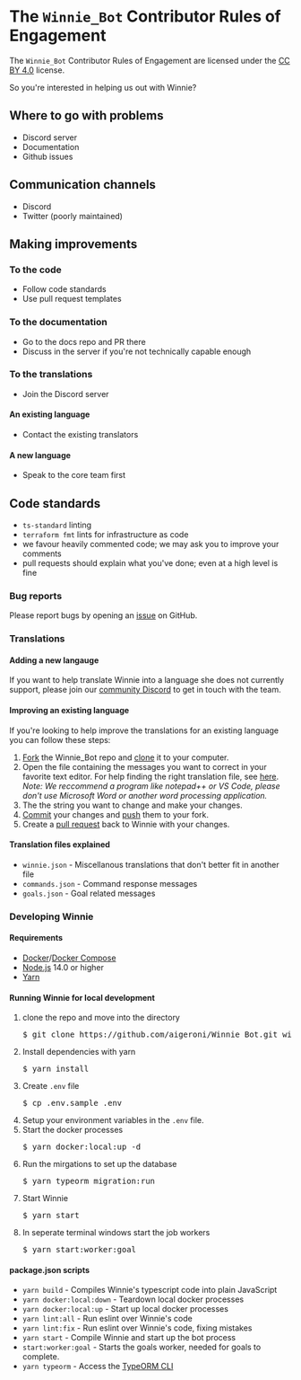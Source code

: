 # The `Winnie_Bot` Contributor Rules of Engagement

The `Winnie_Bot` Contributor Rules of Engagement are licensed under the [CC BY 4.0](https://creativecommons.org/licenses/by/4.0/) license.

So you're interested in helping us out with Winnie?

## Where to go with problems

* Discord server
* Documentation
* Github issues

## Communication channels

* Discord
* Twitter (poorly maintained)

## Making improvements

### To the code

* Follow code standards
* Use pull request templates

### To the documentation

* Go to the docs repo and PR there
* Discuss in the server if you're not technically capable enough

### To the translations

* Join the Discord server

#### An existing language

* Contact the existing translators

#### A new language

* Speak to the core team first

## Code standards

* `ts-standard` linting
* `terraform fmt` lints for infrastructure as code
* we favour heavily commented code; we may ask you to improve your comments
* pull requests should explain what you've done; even at a high level is fine


### Bug reports

Please report bugs by opening an [issue](https://github.com/lisushka/Winnie_Bot/issues) on GitHub.

### Translations

#### Adding a new langauge

If you want to help translate Winnie into a language she does not currently support, please join our [community Discord](https://discord.gg/mvZZMhK) to get in touch with the team.

#### Improving an existing language
If you're looking to help improve the translations for an existing language you can follow these steps:

<ol>
  <li>
    <a href="https://guides.github.com/activities/forking/">Fork</a> the Winnie_Bot repo and <a href="https://docs.github.com/en/.free-pro-team@latest/github/creating-cloning-and-archiving-repositories/cloning-a-repository">clone</a> it to your computer.
  </li>
  <li>
    Open the file containing the messages you want to correct in your favorite text editor. For help finding the right translation file, see <a href="translation-files-explained">here</a>.
    <br>
    <em>Note: We reccommend a program like notepad++ or VS Code, please don't use Microsoft Word or another word processing application.</em>
  </li>
  <li>
    The the string you want to change and make your changes.
  </li>
  <li>
    <a href="https://github.com/git-guides/git-commit">Commit</a> your changes and <a href="https://github.com/git-guides/git-push">push</a> them to your fork.
  </li>
  <li>
    Create a <a href="https://docs.github.com/en/free-pro-team@latest/desktop/contributing-and-collaborating-using-github-desktop/creating-an-issue-or-pull-request#creating-a-pull-request">pull request</a> back to Winnie with your changes.
  </li>
</ol>

#### Translation files explained

* `winnie.json` - Miscellanous translations that don't better fit in another file
* `commands.json` - Command response messages
* `goals.json` - Goal related messages

### Developing Winnie

#### Requirements
* [Docker](https://www.docker.com/)/[Docker Compose](https://docs.docker.com/compose/)
* [Node.js](https://nodejs.org/en/) 14.0 or higher
* [Yarn](https://yarnpkg.com/)

#### Running Winnie for local development

<ol>
  <li>
    clone the repo and move into the directory
    <br>
    <pre>$ git clone https://github.com/aigeroni/Winnie_Bot.git winnie_bot && cd winnie_bot</pre>
  </li>
  <li>
    Install dependencies with yarn 
    <br>
    <pre>$ yarn install</pre>
  </li>
  <li>
    Create <code>.env</code> file
    <br>
    <pre>$ cp .env.sample .env</pre>
  </li>
  <li>
    Setup your environment variables in the <code>.env</code> file.
  </li>
  <li>
    Start the docker processes 
    <br>
    <pre>$ yarn docker:local:up -d</pre>
  </li>
  <li>
    Run the mirgations to set up the database
    <br>
    <pre>$ yarn typeorm migration:run</pre>
  </li>
  <li>
    Start Winnie
    <br>
    <pre>$ yarn start</pre>
  </li>
  <li>
    In seperate terminal windows start the job workers
    <br>
    <pre>$ yarn start:worker:goal</pre>
  </li>
</ol>

#### package.json scripts

* `yarn build` - Compiles Winnie's typescript code into plain JavaScript
* `yarn docker:local:down` - Teardown local docker processes
* `yarn docker:local:up` - Start up local docker processes
* `yarn lint:all` - Run eslint over Winnie's code
* `yarn lint:fix` - Run eslint over Winnie's code, fixing mistakes
* `yarn start` - Compile Winnie and start up the bot process
* `start:worker:goal` - Starts the goals worker, needed for goals to complete.
* `yarn typeorm` - Access the [TypeORM CLI](https://typeorm.io/#/using-cli)